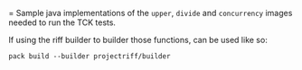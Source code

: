 = Sample java implementations of the `upper`, `divide` and `concurrency` images needed to run the TCK tests.

If using the riff builder to builder those functions, can be used like so:
```
pack build --builder projectriff/builder 
```